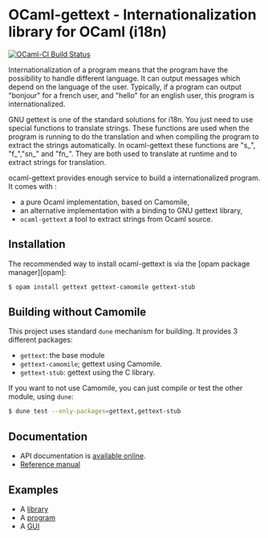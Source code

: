 OCaml-gettext - Internationalization library for OCaml (i18n)
=============================================================

[![OCaml-CI Build Status](https://img.shields.io/endpoint?url=https://ci.ocamllabs.io/badge/gildor478/ocaml-gettext/master&logo=ocaml)](https://ci.ocamllabs.io/github/gildor478/ocaml-gettext)

Internationalization of a program means that the program have the possibility
to handle different language. It can output messages which depend on the
language of the user.  Typically, if a program can output "bonjour" for a
french user, and "hello" for an english user, this program is
internationalized.

GNU gettext is one of the standard solutions for i18n. You just need to use
special functions to translate strings. These functions are used when the
program is running to do the translation and when compiling the program to
extract the strings automatically. In ocaml-gettext these functions are "s_",
"f_","sn_" and "fn_". They are both used to translate at runtime and to extract
strings for translation.

ocaml-gettext provides enough service to build a internationalized program. It
comes with :

* a pure Ocaml implementation, based on Camomile,
* an alternative implementation with a binding to GNU gettext library,
* `ocaml-gettext` a tool to extract strings from Ocaml source.

Installation
------------

The recommended way to install ocaml-gettext is via the [opam package manager][opam]:

```sh
$ opam install gettext gettext-camomile gettext-stub
```

Building without Camomile
-------------------------

This project uses standard `dune` mechanism for building. It provides 3
different packages:

- `gettext`: the base module
- `gettext-camomile`; gettext using Camomile.
- `gettext-stub`: gettext using the C library.

If you want to not use Camomile, you can just compile or test the other module,
using `dune`:

```sh
$ dune test --only-packages=gettext,gettext-stub
```

Documentation
-------------

* API documentation is
  [available online](https://gildor478.github.io/ocaml-gettext).
* [Reference manual](doc/reference-manual.md)

Examples
--------

* A [library](examples/library)
* A [program](examples/program)
* A [GUI](examples/gui)
